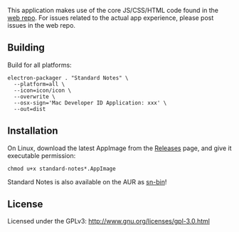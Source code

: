 This application makes use of the core JS/CSS/HTML code found in the [web repo](https://github.com/standardnotes/web). For issues related to the actual app experience, please post issues in the web repo.

## Building

Build for all platforms:
```
electron-packager . "Standard Notes" \
  --platform=all \
  --icon=icon/icon \
  --overwrite \
  --osx-sign='Mac Developer ID Application: xxx' \
  --out=dist
```

## Installation

On Linux, download the latest AppImage from the [Releases](https://github.com/standardnotes/desktop/releases/latest) page, and give it executable permission:

`chmod u+x standard-notes*.AppImage`

Standard Notes is also available on the AUR as [sn-bin](https://aur.archlinux.org/packages/sn-bin/)!


## License

Licensed under the GPLv3: http://www.gnu.org/licenses/gpl-3.0.html
